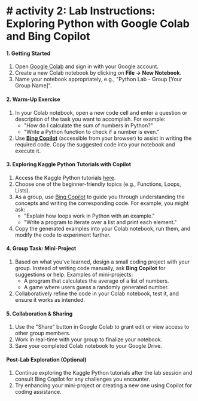 # # activity 2: Lab Instructions: Exploring Python with Google Colab and Bing Copilot

#### **1. Getting Started**  
1. Open [Google Colab](https://colab.research.google.com) and sign in with your Google account.  
2. Create a new Colab notebook by clicking on **File → New Notebook**.  
3. Name your notebook appropriately, e.g., "Python Lab - Group [Your Group Name]".  

#### **2. Warm-Up Exercise**  
1. In your Colab notebook, open a new code cell and enter a question or description of the task you want to accomplish. For example:  
   - "How do I calculate the sum of numbers in Python?"  
   - "Write a Python function to check if a number is even."  
2. Use [**Bing Copilot**](https://copilot.microsoft.com) (accessible from your browser) to assist in writing the required code. Copy the suggested code into your notebook and execute it.  

#### **3. Exploring Kaggle Python Tutorials with Copilot**  
1. Access the Kaggle Python tutorials [here](https://www.kaggle.com/learn/python).  
2. Choose one of the beginner-friendly topics (e.g., Functions, Loops, Lists).  
3. As a group, use [Bing Copilot](https://copilot.microsoft.com) to guide you through understanding the concepts and writing the corresponding code. For example, you might ask:  
   - "Explain how loops work in Python with an example."  
   - "Write a program to iterate over a list and print each element."  
4. Copy the generated examples into your Colab notebook, run them, and modify the code to experiment further.  

#### **4. Group Task: Mini-Project**  
1. Based on what you've learned, design a small coding project with your group. Instead of writing code manually, ask **Bing Copilot** for suggestions or help. Examples of mini-projects:  
   - A program that calculates the average of a list of numbers.  
   - A game where users guess a randomly generated number.  
2. Collaboratively refine the code in your Colab notebook, test it, and ensure it works as intended.  

#### **5. Collaboration & Sharing**  
1. Use the "Share" button in Google Colab to grant edit or view access to other group members.  
2. Work in real-time with your group to finalize your notebook.  
3. Save your completed Colab notebook to your Google Drive.  


#### **Post-Lab Exploration (Optional)**  
1. Continue exploring the Kaggle Python tutorials after the lab session and consult Bing Copilot for any challenges you encounter.  
2. Try enhancing your mini-project or creating a new one using Copilot for coding assistance.  

